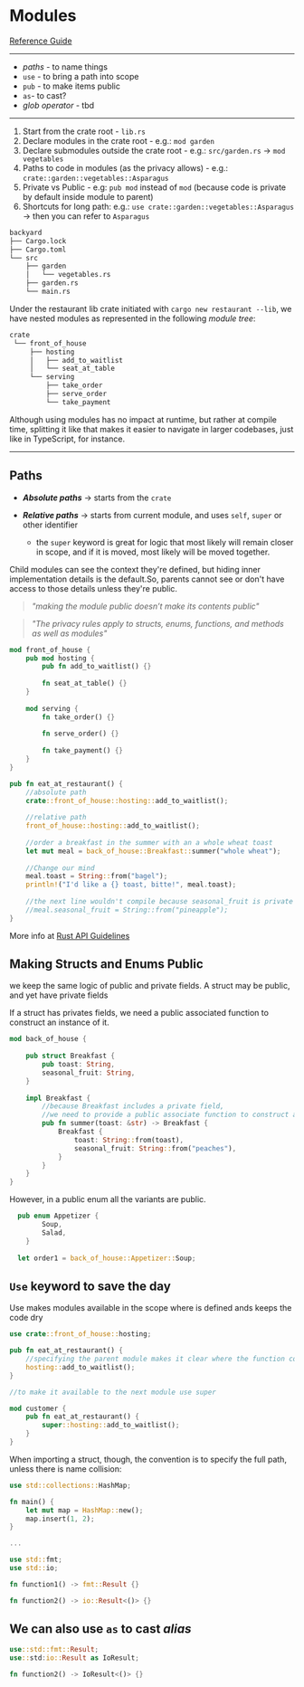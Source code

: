 # Modules

[Reference Guide](https://rust-book.cs.brown.edu/ch07-02-defining-modules-to-control-scope-and-privacy.html)
***

- *paths* - to name things
- `use` - to bring a path into scope
- `pub` - to make items public
- `as`- to cast?
- *glob operator* - tbd

***

1. Start from the crate root - `lib.rs`
2. Declare modules in the crate root - e.g.: `mod garden`
3. Declare submodules outside the crate root - e.g.: `src/garden.rs` -> `mod vegetables`
4. Paths to code in modules (as the privacy allows) - e.g.: `crate::garden::vegetables::Asparagus`
5. Private vs Public - e.g: `pub mod` instead of `mod` (because code is private by default inside module to parent)
6. Shortcuts for long path: e.g.: `use crate::garden::vegetables::Asparagus` -> then you can refer to `Asparagus`  
  
```md
backyard
├── Cargo.lock
├── Cargo.toml
└── src
    ├── garden
    │   └── vegetables.rs
    ├── garden.rs
    └── main.rs
```

Under the restaurant lib crate initiated with `cargo new restaurant --lib`, we have nested modules as represented in the following *module tree*:

```md
crate
 └── front_of_house
     ├── hosting
     │   ├── add_to_waitlist
     │   └── seat_at_table
     └── serving
         ├── take_order
         ├── serve_order
         └── take_payment
```

Although using modules has no impact at runtime, but rather at compile time, splitting it like that makes it easier to navigate in larger codebases, just like in TypeScript, for instance.

***

## Paths

- ***Absolute paths*** -> starts from the `crate`
- ***Relative paths*** -> starts from current module, and uses `self`, `super` or other identifier
  
  - the `super` keyword is great for logic that most likely will remain closer in scope, and if it is moved, most likely will be moved together.

Child modules can see the context they're defined, but hiding inner implementation details is the default.So, parents cannot see or don't have access to those details unless they're public.

>*"making the module public doesn’t make its contents public"*

>*"The privacy rules apply to structs, enums, functions, and methods as well as modules"*

```rust
mod front_of_house {
    pub mod hosting {
        pub fn add_to_waitlist() {}
        
        fn seat_at_table() {}
    }
    
    mod serving {
        fn take_order() {}
        
        fn serve_order() {}
        
        fn take_payment() {}
    }
}

pub fn eat_at_restaurant() {
    //absolute path
    crate::front_of_house::hosting::add_to_waitlist();
    
    //relative path
    front_of_house::hosting::add_to_waitlist();
    
    //order a breakfast in the summer with an a whole wheat toast
    let mut meal = back_of_house::Breakfast::summer("whole wheat");
    
    //Change our mind
    meal.toast = String::from("bagel");
    println!("I'd like a {} toast, bitte!", meal.toast);
    
    //the next line wouldn't compile because seasonal_fruit is private
    //meal.seasonal_fruit = String::from("pineapple");
}

```

More info at [Rust API Guidelines](https://rust-lang.github.io/api-guidelines/)

## Making Structs and Enums Public

we keep the same logic of public and private fields. A struct may be public, and yet have private fields

If a struct has privates fields, we need a public associated function to construct an instance of it.

```rust
mod back_of_house {
    
    pub struct Breakfast {
        pub toast: String,
        seasonal_fruit: String,
    }
    
    impl Breakfast {
        //because Breakfast includes a private field, 
        //we need to provide a public associate function to construct an instance
        pub fn summer(toast: &str) -> Breakfast {
            Breakfast {
                toast: String::from(toast),
                seasonal_fruit: String::from("peaches"),
            }
        }
    }
}
```

However, in a public enum all the variants are public.

```rust
  pub enum Appetizer {
        Soup,
        Salad,
    }
    
  let order1 = back_of_house::Appetizer::Soup;
```


## `Use` keyword to save the day
Use makes modules available in the scope where is defined ands keeps the code dry

```rust
use crate::front_of_house::hosting;

pub fn eat_at_restaurant() {
    //specifying the parent module makes it clear where the function comes from
    hosting::add_to_waitlist();
}

//to make it available to the next module use super

mod customer {
    pub fn eat_at_restaurant() {
        super::hosting::add_to_waitlist();
    }
}
```

When importing a struct, though, the convention is to specify the full path, unless there is name collision:

```rust
use std::collections::HashMap;

fn main() {
    let mut map = HashMap::new();
    map.insert(1, 2);
}

...

use std::fmt;
use std::io;

fn function1() -> fmt::Result {}

fn function2() -> io::Result<()> {}
```

## We can also use `as` to cast *alias*

```rust
use::std::fmt::Result;
use::std:io::Result as IoResult;

fn function2() -> IoResult<()> {}


```
